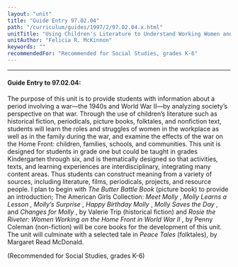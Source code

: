 ```yaml
---
layout: "unit"
title: "Guide Entry 97.02.04"
path: "/curriculum/guides/1997/2/97.02.04.x.html"
unitTitle: "Using Children's Literature to Understand Working Women and Children During World War II"
unitAuthor: "Felicia R. McKinnon"
keywords: ""
recommendedFor: "Recommended for Social Studies, grades K-6"
---
```

<body>
<hr/>
<h4>
Guide Entry to 97.02.04:
</h4>
The purpose of this unit is to provide students with information about a period involving a war—the 1940s and World War II—by analyzing society’s perspective on that war. Through the use of children’s literature such as historical fiction, periodicals, picture books, folktales, and nonfiction text, students will learn the roles and struggles of women in the workplace as well as in the family during the war, and examine the effects of the war on the Home Front: children, families, schools, and communities. This unit is designed for students in grade one but could be taught in grades Kindergarten through six, and is thematically designed so that activities, texts, and learning experiences are interdisciplinary, integrating many content areas. Thus students can construct meaning from a variety of sources, including literature, films, periodicals, projects, and resource people. I plan to begin with
<i>
The Butter Battle Book
</i>
(picture book) to provide an introduction; The American Girls Collection:
<i>
Meet Molly
</i>
,
<i>
Molly Learns a Lesson
</i>
,
<i>
Molly’s Surprise
</i>
,
<i>
Happy Birthday Molly
</i>
,
<i>
Molly Saves the Day
</i>
, and
<i>
Changes for Molly
</i>
, by Valerie Trip (historical fiction) and
<i>
Rosie the Riveter: Women Working on the Home Front in World War II
</i>
, by Penny Coleman (non-fiction) will be core books for the development of this unit. The unit will culminate with a selected tale in
<i>
Peace Tales
</i>
(folktales), by Margaret Read McDonald.
<p>
(Recommended for Social Studies, grades K-6)
</p>
</body>